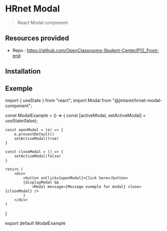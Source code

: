 # HRnet Modal
> React Modal component

## Resources provided

- Repo : https://github.com/OpenClassrooms-Student-Center/P12_Front-end

## Installation

## Exemple

import { useState } from "react";
import Modal from "@jmtaret/hrnet-modal-component";

const ModalExample = () => {
    const [activeModal, setActiveModal] = useState(false);
    
    const openModal = (e) => {
        e.preventDefault()
        setActiveModal(true)
    }

    const closeModal = () => {
        setActiveModal(false)
    }

    return (
        <div>
            <button onClick={openModal}>Click here</button>
            {displayModal &&
                <Modal message={Message exemple for modal} close={closeModal} />
            }
        </div>
    )
}

export default ModalExample